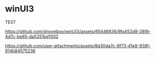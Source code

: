 # winUI3
TEST


https://github.com/shovelbox/winUI3/assets/65446836/9fa452d8-28f8-4d7c-be65-da5251bd1002


https://github.com/user-attachments/assets/8d30da7c-9f73-41e8-938f-914b84575236

